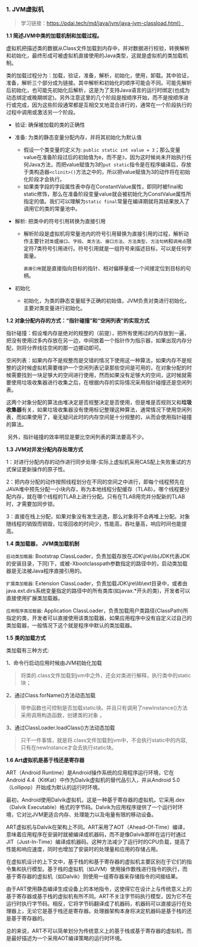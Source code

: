 ### 1. JVM虚拟机

> 学习链接：https://pdai.tech/md/java/jvm/java-jvm-classload.html）

**1.1 简述JVM中类的加载机制和加载过程。**

虚拟机把描述类的数据从Class文件加载到内存中，并对数据进行校验，转换解析和初始化，最终形成可被虚拟机直接使用的Java类型，这就是虚拟机的类加载机制。

​		类的加载过程分为：加载，验证，准备，解析，初始化，使用，卸载。其中验证，准备，解析三个部分成为链接。其中解析和初始化的顺序可能会不同。可能先解析后初始化，也可能先初始化后解析，这是为了支持Java语言的运行时绑定(也成为动态绑定或晚期绑定)。另外注意这里的几个阶段是按顺序开始，而不是按顺序进行或完成，因为这些阶段通常都是互相交叉地混合进行的，通常在一个阶段执行的过程中调用或激活另一个阶段。

* 验证: 确保被加载的类的正确性

* 准备: 为类的静态变量分配内存，并将其初始化为默认值

  * 假设一个类变量的定义为: `public static int value = 3`；那么变量value在准备阶段过后的初始值为`0`，而不是`3`，因为这时候尚未开始执行任何Java方法，而把value赋值为3的`put static`指令是在程序编译后，存放于类构造器`<clinit>()`方法之中的，所以把value赋值为3的动作将在初始化阶段才会执行。
  * 如果类字段的字段属性表中存在ConstantValue属性，即同时被final和static修饰，那么在准备阶段变量value就会被初始化为ConstValue属性所指定的值。我们可以理解为`static final`常量在编译期就将其结果放入了调用它的类的常量池中。

* 解析: 把类中的符号引用转换为直接引用

  * 解析阶段是虚拟机将常量池内的符号引用替换为直接引用的过程，解析动作主要针对`类`或`接口`、`字段`、`类方法`、`接口方法`、`方法类型`、`方法句柄`和`调用点`限定符7类符号引用进行。符号引用就是一组符号来描述目标，可以是任何字面量。

    `直接引用`就是直接指向目标的指针、相对偏移量或一个间接定位到目标的句柄。

* 初始化

  * 初始化，为类的静态变量赋予正确的初始值，JVM负责对类进行初始化，主要对类变量进行初始化。

**1.2 对象分配内存的方式：“指针碰撞”和“空闲列表”的实现方式**

指针碰撞：假设堆内存是绝对的规整的（前提），把所有使用过的内存放到一遍，把没有使用过多内存放在另一边，中间放着一个指针作为指示器，如果出现内存分配，则将分界线往空闲的那一边挪动即可。

空闲列表：如果内存不是规整而是交错的情况下使用这一种算法，如果内存不是规整的这时候虚拟机需要维护一个空闲列表记录那些空间是可用的，在对象分配的时候需要找到一块足够大的空间进行使用，然而如果没有足够大的空间，这时候就需要使用垃圾收集器进行收集之后，在根据内存的实际情况采用指针碰撞还是空闲列表。

​		 这两个对象分配的算法由堆决定是否规整决定是否使用，但是堆是否规则又和**垃圾收集器**有关，如果垃圾收集器没有使用标记整理这种算法，通常情况下使用空闲列表，而如果使用了，毫无疑问此时的内存空间是十分规整的，从而会使用指针碰撞的算法。

​		 另外，指针碰撞的效率明显是要比空闲列表的算法要高不少。

**1.3 JVM对并发分配内存处理方式**

1：对进行分配内存的动作进行同步处理-实际上虚拟机采用CAS配上失败重试的方式保证更新操作的原子性。

2：把内存分配的动作按照线程划分在不同的空间之中进行，即每个线程预先在JAVA堆中预先分配一小块内存，称为本地线程分配缓存（TLAB）。哪个线程要分配内存，就在哪个线程的TLAB上进行分配。只有在TLAB用完并分配新的TLAB时，才需要加同步锁。

3：直接在栈上分配，如果对象没有发生逃逸，那么对象将不会再堆上分配。对象随线程的销毁而销毁，垃圾回收的时间少，性能高，吞吐量高，响应时间也能提高。

**1.4 类加载器， JVM类加载机制**

`启动类加载器`: Bootstrap ClassLoader，负责加载存放在JDK\jre\lib(JDK代表JDK的安装目录，下同)下，或被-Xbootclasspath参数指定的路径中的，启动类加载器是无法被Java程序直接引用的。

`扩展类加载器`: Extension ClassLoader，负责加载JDK\jre\lib\ext目录中，或者由java.ext.dirs系统变量指定的路径中的所有类库(如javax.*开头的类)，开发者可以直接使用扩展类加载器。

`应用程序类加载器`: Application ClassLoader，负责加载用户类路径(ClassPath)所指定的类，开发者可以直接使用该类加载器，如果应用程序中没有自定义过自己的类加载器，一般情况下这个就是程序中默认的类加载器。

**1.5 类的加载方式**

类加载有三种方式:

1、命令行启动应用时候由JVM初始化加载

> 将类的.class文件加载到jvm中之外，还会对类进行解释，执行类中的static块；

2、通过Class.forName()方法动态加载

> 带参函数也可控制是否加载static块。并且只有调用了newInstance()方法采用调用构造函数，创建类的对象 。

3、通过ClassLoader.loadClass()方法动态加载

>  只干一件事情，就是将.class文件加载到jvm中，不会执行static中的内容,只有在newInstance才会去执行static块。



**1.6 Art虚拟机是基于栈还是寄存器**

ART（Android Runtime）是Android操作系统的应用程序运行环境，它在Android 4.4（KitKat）中作为Dalvik虚拟机的替代品引入，并从Android 5.0（Lollipop）开始成为默认的运行时环境。

最初，Android使用Dalvik虚拟机，这是一种基于寄存器的虚拟机，它采用.dex（Dalvik Executable）格式的字节码。Dalvik为应用程序提供了一个运行时环境，它对比JVM更适合内存、处理能力以及电量有限的移动设备。

ART虚拟机与Dalvik在架构上不同。ART采用了AOT（Ahead-Of-Time）编译，意味着应用程序在安装时就被编译成机器码，而不是像Dalvik那样在运行时通过JIT（Just-In-Time）编译成机器码。这种方法减少了运行时的CPU负载，提高了性能和响应速度，同时也增加了安装时的处理量和应用的存储占用。

在虚拟机设计的上下文中，基于栈的和基于寄存器的虚拟机主要区别在于它们的指令集和执行模型。基于栈的虚拟机（如JVM）使用操作数栈进行指令的执行，而基于寄存器的虚拟机（如Dalvik）则使用一组寄存器来存储指令的间接结果。

由于ART使用静态编译生成设备上的本地指令，这使得它在设计上与传统意义上的基于寄存器或基于栈的虚拟机有所不同。ART不关注字节码执行模型，因为它不在运行时执行字节码。相反，它将字节码翻译成了机器码，机器码可以直接运行在处理器上，无论它是基于栈还是寄存器。处理器架构本身将决定机器码是基于栈的还是基于寄存器的。

总的来说，ART不可以简单划分为传统意义上的基于栈或基于寄存器的虚拟机，而是最好描述为一个采用AOT编译策略的运行时环境。



